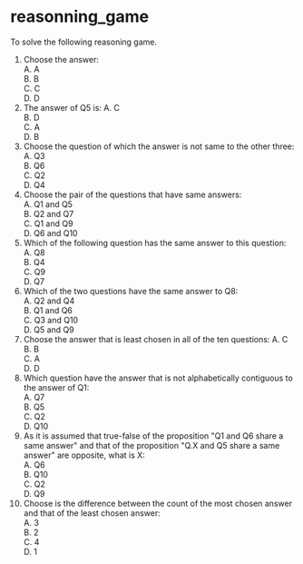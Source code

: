 # reasonning_game

To solve the following reasoning game.  

1. Choose the answer:  
    A. A  
    B. B  
    C. C  
    D. D
1. The answer of Q5 is: 
    A. C  
    B. D  
    C. A  
    D. B  
1. Choose the question of which the answer is not same to the other three:  
    A. Q3  
    B. Q6  
    C. Q2  
    D. Q4
1. Choose the pair of the questions that have same answers:  
    A. Q1 and Q5  
    B. Q2 and Q7  
    C. Q1 and Q9  
    D. Q6 and Q10  
1. Which of the following question has the same answer to this question:  
    A. Q8  
    B. Q4  
    C. Q9  
    D. Q7  
1. Which of the two questions have the same answer to Q8:  
    A. Q2 and Q4  
    B. Q1 and Q6  
    C. Q3 and Q10  
    D. Q5 and Q9  
1. Choose the answer that is least chosen in all of the ten questions:
    A. C  
    B. B  
    C. A  
    D. D
1. Which question have the answer that is not alphabetically contiguous to the answer of Q1:  
    A. Q7  
    B. Q5  
    C. Q2  
    D. Q10  
1. As it is assumed that true-false of the proposition "Q1 and Q6 share a same answer" and that of the proposition "Q.X and Q5 share a same answer" are opposite, what is X:  
    A. Q6  
    B. Q10  
    C. Q2  
    D. Q9  
1. Choose is the difference between the count of the most chosen answer and that of the least chosen answer:  
    A. 3  
    B. 2  
    C. 4  
    D. 1

